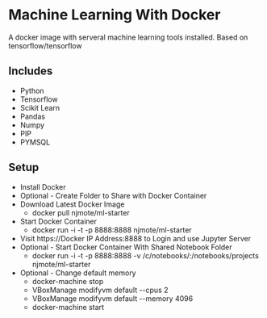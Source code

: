 # Machine Learning With Docker

A docker image with serveral machine learning tools installed. Based on tensorflow/tensorflow

## Includes
* Python
* Tensorflow
* Scikit Learn
* Pandas
* Numpy
* PIP
* PYMSQL


## Setup
* Install Docker
* Optional - Create Folder to Share with Docker Container
* Download Latest Docker Image
	* docker pull njmote/ml-starter
* Start Docker Container
	* docker run -i -t -p 8888:8888 njmote/ml-starter
* Visit  https://Docker IP Address:8888 to Login and use Jupyter Server
* Optional - Start Docker Container With Shared Notebook Folder
	* docker run -i -t -p 8888:8888 -v /c/notebooks/:/notebooks/projects njmote/ml-starter
* Optional - Change default memory
	* docker-machine stop
	* VBoxManage modifyvm default --cpus 2
	* VBoxManage modifyvm default --memory 4096
	* docker-machine start

